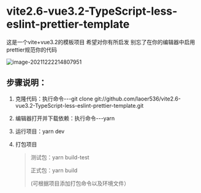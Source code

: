 # vite2.6-vue3.2-TypeScript-less-eslint-prettier-template

这是一个vite+vue3.2的模板项目 希望对你有所启发  别忘了在你的编辑器中启用prettier规范你的代码

![image-20211222214807951](https://s2.loli.net/2021/12/22/ZqVGoM3paRuPXKY.png)



## 步骤说明：

1. 克隆代码：执行命令---git clone git://github.com/laoer536/vite2.6-vue3.2-TypeScript-less-eslint-prettier-template.git

2. 编辑器打开并下载依赖：执行命令---yarn

3. 运行项目：yarn dev

4. 打包项目

   > 测试包：yarn build-test
   >
   > 正式包：yarn build
   >
   > (可根据项目添加打包命令以及环境文件）
